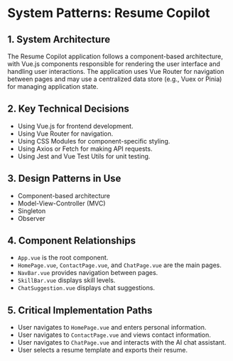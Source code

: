 # System Patterns: Resume Copilot

## 1. System Architecture

The Resume Copilot application follows a component-based architecture, with Vue.js components responsible for rendering the user interface and handling user interactions. The application uses Vue Router for navigation between pages and may use a centralized data store (e.g., Vuex or Pinia) for managing application state.

## 2. Key Technical Decisions

- Using Vue.js for frontend development.
- Using Vue Router for navigation.
- Using CSS Modules for component-specific styling.
- Using Axios or Fetch for making API requests.
- Using Jest and Vue Test Utils for unit testing.

## 3. Design Patterns in Use

- Component-based architecture
- Model-View-Controller (MVC)
- Singleton
- Observer

## 4. Component Relationships

- `App.vue` is the root component.
- `HomePage.vue`, `ContactPage.vue`, and `ChatPage.vue` are the main pages.
- `NavBar.vue` provides navigation between pages.
- `SkillBar.vue` displays skill levels.
- `ChatSuggestion.vue` displays chat suggestions.

## 5. Critical Implementation Paths

- User navigates to `HomePage.vue` and enters personal information.
- User navigates to `ContactPage.vue` and views contact information.
- User navigates to `ChatPage.vue` and interacts with the AI chat assistant.
- User selects a resume template and exports their resume.
